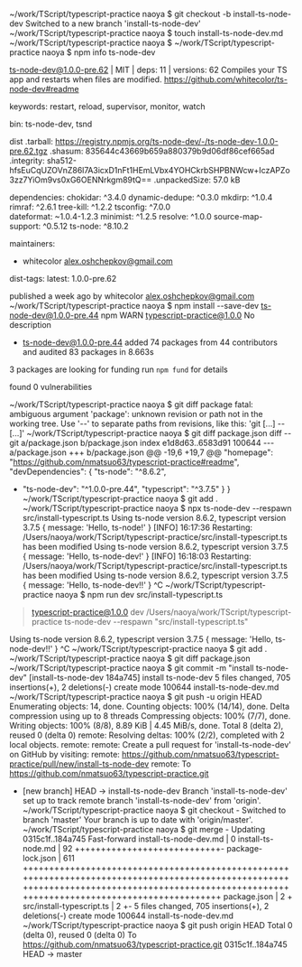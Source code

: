 ~/work/TScript/typescript-practice naoya $ git checkout -b install-ts-node-dev
Switched to a new branch 'install-ts-node-dev'
~/work/TScript/typescript-practice naoya $ touch install-ts-node-dev.md 
~/work/TScript/typescript-practice naoya $ 
~/work/TScript/typescript-practice naoya $ npm info ts-node-dev

ts-node-dev@1.0.0-pre.62 | MIT | deps: 11 | versions: 62
Compiles your TS app and restarts when files are modified.
https://github.com/whitecolor/ts-node-dev#readme

keywords: restart, reload, supervisor, monitor, watch

bin: ts-node-dev, tsnd

dist
.tarball: https://registry.npmjs.org/ts-node-dev/-/ts-node-dev-1.0.0-pre.62.tgz
.shasum: 835644c43669b659a880379b9d06df86cef665ad
.integrity: sha512-hfsEuCqUZOVnZ86l7A3icxD1nFt1HEmLVbx4YOHCkrbSHPBNWcw+IczAPZo3zz7YiOm9vs0xG6OENNrkgm89tQ==
.unpackedSize: 57.0 kB

dependencies:
chokidar: ^3.4.0            dynamic-dedupe: ^0.3.0      mkdirp: ^1.0.4              rimraf: ^2.6.1              tree-kill: ^1.2.2           tsconfig: ^7.0.0            
dateformat: ~1.0.4-1.2.3    minimist: ^1.2.5            resolve: ^1.0.0             source-map-support: ^0.5.12 ts-node: ^8.10.2            

maintainers:
- whitecolor <alex.oshchepkov@gmail.com>

dist-tags:
latest: 1.0.0-pre.62  

published a week ago by whitecolor <alex.oshchepkov@gmail.com>
~/work/TScript/typescript-practice naoya $ npm install --save-dev ts-node-dev@1.0.0-pre.44
npm WARN typescript-practice@1.0.0 No description

+ ts-node-dev@1.0.0-pre.44
added 74 packages from 44 contributors and audited 83 packages in 8.663s

3 packages are looking for funding
  run `npm fund` for details

found 0 vulnerabilities

~/work/TScript/typescript-practice naoya $ git diff package
fatal: ambiguous argument 'package': unknown revision or path not in the working tree.
Use '--' to separate paths from revisions, like this:
'git <command> [<revision>...] -- [<file>...]'
~/work/TScript/typescript-practice naoya $ git diff package.json
diff --git a/package.json b/package.json
index e1d8d63..6583d91 100644
--- a/package.json
+++ b/package.json
@@ -19,6 +19,7 @@
   "homepage": "https://github.com/nmatsuo63/typescript-practice#readme",
   "devDependencies": {
     "ts-node": "^8.6.2",
+    "ts-node-dev": "^1.0.0-pre.44",
     "typescript": "^3.7.5"
   }
 }
~/work/TScript/typescript-practice naoya $ git add .
~/work/TScript/typescript-practice naoya $ npx ts-node-dev --respawn src/install-typescript.ts 
Using ts-node version 8.6.2, typescript version 3.7.5
{ message: 'Hello, ts-node!' }
[INFO] 16:17:36 Restarting: /Users/naoya/work/TScript/typescript-practice/src/install-typescript.ts has been modified
Using ts-node version 8.6.2, typescript version 3.7.5
{ message: 'Hello, ts-node-dev!' }
[INFO] 16:18:03 Restarting: /Users/naoya/work/TScript/typescript-practice/src/install-typescript.ts has been modified
Using ts-node version 8.6.2, typescript version 3.7.5
{ message: 'Hello, ts-node-dev!!' }
^C
~/work/TScript/typescript-practice naoya $ npm run dev src/install-typescript.ts 

> typescript-practice@1.0.0 dev /Users/naoya/work/TScript/typescript-practice
> ts-node-dev --respawn "src/install-typescript.ts"

Using ts-node version 8.6.2, typescript version 3.7.5
{ message: 'Hello, ts-node-dev!!' }
^C
~/work/TScript/typescript-practice naoya $ git add .
~/work/TScript/typescript-practice naoya $ git diff package.json
~/work/TScript/typescript-practice naoya $ git commit -m "install ts-node-dev"
[install-ts-node-dev 184a745] install ts-node-dev
 5 files changed, 705 insertions(+), 2 deletions(-)
 create mode 100644 install-ts-node-dev.md
~/work/TScript/typescript-practice naoya $ git push -u origin HEAD
Enumerating objects: 14, done.
Counting objects: 100% (14/14), done.
Delta compression using up to 8 threads
Compressing objects: 100% (7/7), done.
Writing objects: 100% (8/8), 8.89 KiB | 4.45 MiB/s, done.
Total 8 (delta 2), reused 0 (delta 0)
remote: Resolving deltas: 100% (2/2), completed with 2 local objects.
remote: 
remote: Create a pull request for 'install-ts-node-dev' on GitHub by visiting:
remote:      https://github.com/nmatsuo63/typescript-practice/pull/new/install-ts-node-dev
remote: 
To https://github.com/nmatsuo63/typescript-practice.git
 * [new branch]      HEAD -> install-ts-node-dev
Branch 'install-ts-node-dev' set up to track remote branch 'install-ts-node-dev' from 'origin'.
~/work/TScript/typescript-practice naoya $ git checkout -
Switched to branch 'master'
Your branch is up to date with 'origin/master'.
~/work/TScript/typescript-practice naoya $ git merge -
Updating 0315c1f..184a745
Fast-forward
 install-ts-node-dev.md    |   0
 install-ts-node.md        |  92 ++++++++++++++++++++++++++++-
 package-lock.json         | 611 +++++++++++++++++++++++++++++++++++++++++++++++++++++++++++++++++++++++++++++++++++++++++++++++++++++++++++++++++++++++++++++++++++++++++++++++++++++++++++++++++++++++++++++++++++++++++++++++
 package.json              |   2 +
 src/install-typescript.ts |   2 +-
 5 files changed, 705 insertions(+), 2 deletions(-)
 create mode 100644 install-ts-node-dev.md
~/work/TScript/typescript-practice naoya $ git push origin HEAD
Total 0 (delta 0), reused 0 (delta 0)
To https://github.com/nmatsuo63/typescript-practice.git
   0315c1f..184a745  HEAD -> master